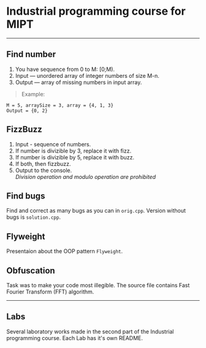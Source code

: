 # **Industrial programming course for MIPT**

---
## **Find number**
1. You have sequence from 0 to M: [0;M).
2. Input — unordered array of integer numbers of size M-n.
3. Output — array of missing numbers in input array.
> Example:<br/>
```
M = 5, arraySize = 3, array = {4, 1, 3}
Output = {0, 2}
```

## **FizzBuzz**
1. Input - sequence of numbers.
2. If number is divizible by 3, replace it with fizz.
3. If number is divizible by 5, replace it with buzz.
4. If both, then fizzbuzz.
5. Output to the console.<br/>
*Division operation and modulo operation are prohibited*

## **Find bugs**
Find and correct as many bugs as you can in ```orig.cpp```. Version without bugs is ```solution.cpp```.

## **Flyweight**
Presentaion about the OOP pattern `Flyweight`.

## **Obfuscation**
Task was to make your code most illegible. The source file contains Fast Fourier Transform (FFT) algorithm.

---

## **Labs**

Several laboratory works made in the second part of the Industrial programming course. Each Lab has it's own README.